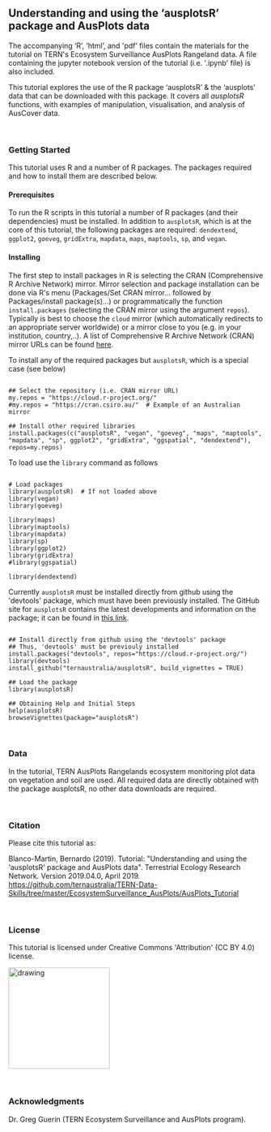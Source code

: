 ## Understanding and using the ‘ausplotsR’ package and AusPlots data

The accompanying ‘R’, ‘html’, and 'pdf’ files contain the materials for the tutorial on TERN's Ecosystem Surveillance AusPlots Rangeland data. A file containing the jupyter notebook version of the tutorial (i.e. '.ipynb' file) is also included.  

This tutorial explores the use of the R package ‘ausplotsR’ & the ‘ausplots’ data that can be downloaded with this package. It covers all *ausplotsR* functions, with examples of manipulation, visualisation, and analysis of AusCover data.


&nbsp;
### Getting Started

This tutorial uses R and a number of R packages. The packages required and how to install them are described below.

#### Prerequisites

To run the R scripts in this tutorial a number of R packages (and their dependencies) must be installed. In addition to `ausplotsR`, which is at the core of this tutorial, the following packages are required: `dendextend`, `ggplot2`, `goeveg`, `gridExtra`, `mapdata`, `maps`, `maptools`, `sp`, and `vegan`.

#### Installing
The first step to install packages in R is selecting the CRAN (Comprehensive R Archive Network) mirror. Mirror selection and package installation can be done via R's menu (Packages/Set CRAN mirror... followed by Packages/install package(s)...) or programmatically the function `install.packages` (selecting the CRAN mirror using the argument `repos`). Typically is best to choose the `cloud` mirror (which automatically redirects to an appropriate server worldwide) or a mirror close to you (e.g. in your institution, country,..). A list of Comprehensive R Archive Network (CRAN) mirror URLs can be found [here](https://cran.r-project.org/mirrors.html). 


To install any of the required packages but `ausplotsR`, which is a special case (see below)

```{r, message=FALSE, warning=FALSE, error=FALSE}

## Select the repository (i.e. CRAN mirror URL)
my.repos = "https://cloud.r-project.org/"
#my.repos = "https://cran.csiro.au/"  # Example of an Australian mirror

## Install other required libraries
install.packages(c("ausplotsR", "vegan", "goeveg", "maps", "maptools", "mapdata", "sp", ggplot2", "gridExtra", "ggspatial", "dendextend"), repos=my.repos)
```

To load use the `library` command as follows

```{r, message=FALSE, warning=FALSE, error=FALSE}

# Load packages
library(ausplotsR)  # If not loaded above
library(vegan)
library(goeveg)

library(maps)
library(maptools)
library(mapdata)
library(sp)
library(ggplot2)
library(gridExtra)
#library(ggspatial)

library(dendextend)
```


Currently `ausplotsR` must be installed directly from github using the 'devtools' package, which must have been previously installed. The GitHub site for `ausplotsR` contains the latest developments and information on the package; it can be found in [this link](https://github.com/ternaustralia/ausplotsR).

```{r, message=FALSE, warning=FALSE, error=FALSE}

## Install directly from github using the 'devtools' package
## Thus, 'devtools' must be previouly installed
install.packages("devtools", repos="https://cloud.r-project.org/")
library(devtools)
install_github("ternaustralia/ausplotsR", build_vignettes = TRUE)

## Load the package
library(ausplotsR)

## Obtaining Help and Initial Steps
help(ausplotsR)
browseVignettes(package="ausplotsR")
```


&nbsp;
### Data

In the tutorial, TERN AusPlots Rangelands ecosystem monitoring plot data on vegetation and soil are used. All required data are directly obtained with the package ausplotsR, no other data downloads are required.


&nbsp;
### Citation

Please cite this tutorial as: 

Blanco-Martin, Bernardo (2019). 
Tutorial: "Understanding and using the ‘ausplotsR’ package and AusPlots data". 
Terrestrial Ecology Research Network.
Version 2019.04.0, April 2019.
https://github.com/ternaustralia/TERN-Data-Skills/tree/master/EcosystemSurveillance_AusPlots/AusPlots_Tutorial


&nbsp;
### License

This tutorial is licensed under Creative Commons 'Attribution' (CC BY 4.0) license.

<img src="https://mirrors.creativecommons.org/presskit/buttons/88x31/png/by.png" alt="drawing" width="200"/>


&nbsp;
### Acknowledgments
Dr. Greg Guerin  (TERN Ecosystem Surveillance and AusPlots program).












